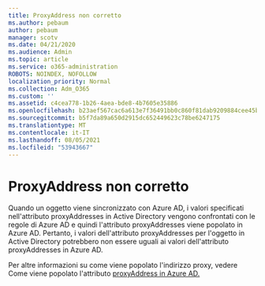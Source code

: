 ```yaml
---
title: ProxyAddress non corretto
ms.author: pebaum
author: pebaum
manager: scotv
ms.date: 04/21/2020
ms.audience: Admin
ms.topic: article
ms.service: o365-administration
ROBOTS: NOINDEX, NOFOLLOW
localization_priority: Normal
ms.collection: Adm_O365
ms.custom: ''
ms.assetid: c4cea778-1b26-4aea-bde8-4b7605e35886
ms.openlocfilehash: b23aef567cac6a613e7f36491bb0c860f81dab9209884cee45b717f1011952f9
ms.sourcegitcommit: b5f7da89a650d2915dc652449623c78be6247175
ms.translationtype: MT
ms.contentlocale: it-IT
ms.lasthandoff: 08/05/2021
ms.locfileid: "53943667"
---
```

# <a name="proxyaddress-incorrect"></a>ProxyAddress non corretto

Quando un oggetto viene sincronizzato con Azure AD, i valori specificati nell'attributo proxyAddresses in Active Directory vengono confrontati con le regole di Azure AD e quindi l'attributo proxyAddresses viene popolato in Azure AD. Pertanto, i valori dell'attributo proxyAddresses per l'oggetto in Active Directory potrebbero non essere uguali ai valori dell'attributo proxyAddresses in Azure AD.
  
Per altre informazioni su come viene popolato l'indirizzo proxy, vedere Come viene popolato l'attributo [proxyAddress in Azure AD.](https://support.microsoft.com/help/3190357/how-the-proxyaddresses-attribute-is-populated-in-azure-ad)
  

